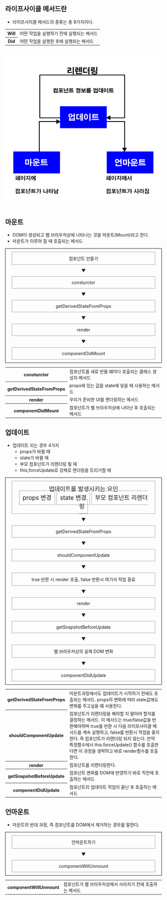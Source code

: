 ## 라이프사이클 메서드란
- 라이프사이클 메서드의 종류는 총 9가지이다.
<table>
    <thead>
    </thead>
    <tbody>
        <tr>
            <th>Will</th>
            <td>어떤 작업을 실행하기 전에 실행되는 메서드</td>
        </tr>
        <tr>
            <th>Did</th>
            <td>어떤 작업을 실행한 후에 실행되는 메서드</td>
        </tr>
    </tbody>
</table>

<div>
    <img src="컴포넌트의_리사이클링.png">
</div>

## 마운트
- DOM이 생성되고 웹 브라우저상에 나타나는 것을 마운트(Mount)라고 한다.
- 마운트가 이루어 질 때 호출되는 메서드
<section style="border:1px solid #000; text-align:center;">
    <div style="border:1px solid #999; margin:10px 20px; padding:10px;">컴포넌트 만들기</div>
    <div>▼</div>
    <div style="border:1px solid #999; margin:10px 20px; padding:10px;">consturctor</div>
    <div>▼</div>
    <div style="border:1px solid #999; margin:10px 20px; padding:10px;">getDerivedStateFromProps</div>
    <div>▼</div>
    <div style="border:1px solid #999; margin:10px 20px; padding:10px;">render</div>
    <div>▼</div>
    <div style="border:1px solid #999; margin:10px 20px; padding:10px;">componentDidMount</div>
</section>

<table>
    <thead>
    </thead>
    <tbody>
        <tr>
            <th>consturctor</th>
            <td>컴포넌트를 새로 만들 떄마다 호출되는 클래스 생성자 메서드</td>
        </tr>
        <tr>
            <th>getDerivedStateFromProps</th>
            <td>props에 있는 값을 state에 넣을 때 사용하는 메서드</td>
        </tr>
        <tr>
            <th>render</th>
            <td>우리가 준비한 UI를 랜더링하는 메서드</td>
        </tr>
        <tr>
            <th>componentDidMount</th>
            <td>컴포넌트가 웹 브라우저상에 나타난 후 호출되는 메서드</td>
        </tr>
    </tbody>
</table>


## 업데이트
- 업데이트 되는 경우 4가지
    - props가 바뀔 때
    - state가 바뀔 때
    - 부모 컴포넌트가 리렌더링 될 때
    - this,forceUpdate로 강제로 렌더링을 트리거할 때

<section style="border:1px solid #000; text-align:center;">
    <div style="border:1px solid #999; margin:10px 20px; padding:10px; font-size:1.2rem;">업데이트를 발생시키는 요인
    <div>
        <span style="border:1px solid #999; padding:10px;">props 변경</span>
        <span style="border:1px solid #999; padding:10px;">state 변경</span>
        <span style="border:1px solid #999; padding:10px;">부모 컴포넌트 리렌더링</span>
    </div>
    </div>
    <div>▼</div>
    <div style="border:1px solid #999; margin:10px 20px; padding:10px;">getDerivedStateFromProps</div>
    <div>▼</div>
    <div style="border:1px solid #999; margin:10px 20px; padding:10px;">shouldComponentUpdate</div>
    <div>▼</div>
    <div style="border:1px solid #999; margin:10px 20px; padding:10px;">true 반환 시 render 호출, false 반환시 여기서 작업 종료</div>
    <div>▼</div>
    <div style="border:1px solid #999; margin:10px 20px; padding:10px;">render</div>
    <div>▼</div>
    <div style="border:1px solid #999; margin:10px 20px; padding:10px;">getSnapshotBeforeUpdate</div>
    <div>▼</div>
    <div style="border:1px solid #999; margin:10px 20px; padding:10px;">웹 브라우저상의 실제 DOM 변화</div>
    <div>▼</div>
    <div style="border:1px solid #999; margin:10px 20px; padding:10px;">componentDidUpdate</div>
</section>

<table>
    <thead>
    </thead>
    <tbody>
        <tr>
            <th>getDerivedStateFromProps</th>
            <td>마운트과정에서도 업데이트가 시작하기 전에도 호출되는 메서드. props의 변화에 따라 state값에도 변화를 주고싶을 떄 사용한다.</td>
        </tr>
        <tr>
            <th>shouldComponentUpdate</th>
            <td>컴포넌트가 리렌더링을 해야할 지 말아야 할지를 결정하는 메서드. 이 메서드는 true/false값을 반환해야하며 true를 반환 시 다음 라이프사이클 메서드를 계속 실행하고, false를 반환시 작업을 중지한다. 즉 컴포넌트가 리렌더링 되지 않는다. 만약 특정함수에서 this.forceUpdate() 함수를 호출한다면 이 과정을 생략하고 바로 render함수를 호출한다.</td>
        </tr>
        <tr>
            <th>render</th>
            <td>컴포넌트를 리렌더링한다.</td>
        </tr>
        <tr>
            <th>getSnapshotBeforeUpdate</th>
            <td>컴포넌트 변화를 DOM에 반영하기 바로 직전에 호출하는 메서드</td>
        </tr>
        <tr>
            <th>componentDidUpdate</th>
            <td>컴포넌트의 업데이트 작업이 끝난 후 호출하는 메서드</td>
        </tr>
    </tbody>
</table>

## 언마운트
- 마운트의 반대 과정, 즉 컴포넌트를 DOM에서 제거하는 경우를 말한다.
<section style="border:1px solid #000; text-align:center;">
    <div style="border:1px solid #999; margin:10px 20px; padding:10px;">언마운트하기</div>
    <div>▼</div>
    <div style="border:1px solid #999; margin:10px 20px; padding:10px;">componentWillUnmount</div>
</section>

<table>
    <thead>
    </thead>
    <tbody>
        <tr>
            <th>componentWillUnmount</th>
            <td>컴포넌트가 웹 브라우저상에서 사라지기 전에 호출하는 메서드</td>
        </tr>
    </tbody>
</table>
